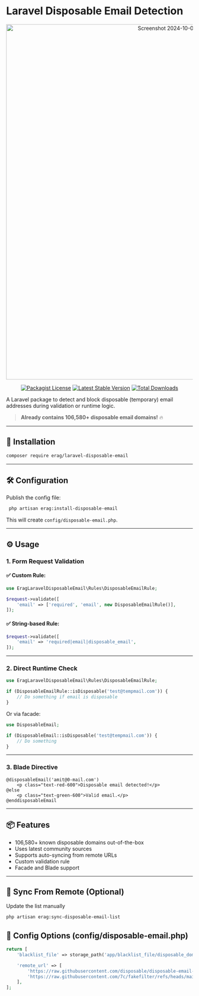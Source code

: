 # Laravel Disposable Email Detection


<center>
    <img width="956" alt="Screenshot 2024-10-04 at 10 34 23 PM" src="https://github.com/user-attachments/assets/2b187de0-d5cc-4871-9c5d-ce0ffbb5a26c">
</center>
<div align="center">

[![Packagist License](https://img.shields.io/badge/Licence-MIT-blue)](https://github.com/eramitgupta/laravel-pwa/blob/main/LICENSE)
[![Latest Stable Version](https://img.shields.io/packagist/v/erag/laravel-pwa?label=Stable)](https://packagist.org/packages/erag/laravel-pwa)
[![Total Downloads](https://img.shields.io/packagist/dt/erag/laravel-pwa.svg?label=Downloads)](https://packagist.org/packages/erag/laravel-pwa)

</div>


A Laravel package to detect and block disposable (temporary) email addresses during validation or runtime logic.

> **Already contains 106,580+ disposable email domains!** 🔥

---


## 🚀 Installation

```bash
composer require erag/laravel-disposable-email
```

---

## 🛠 Configuration

Publish the config file:

```bash
 php artisan erag:install-disposable-email  
```

This will create `config/disposable-email.php`.

---

## ⚙ Usage

### 1. **Form Request Validation**

#### ✅ Custom Rule:
```php
use EragLaravelDisposableEmail\Rules\DisposableEmailRule;

$request->validate([
    'email' => ['required', 'email', new DisposableEmailRule()],
]);
```

#### ✅ String-based Rule:
```php
$request->validate([
    'email' => 'required|email|disposable_email',
]);
```

---

### 2. **Direct Runtime Check**
```php
use EragLaravelDisposableEmail\Rules\DisposableEmailRule;

if (DisposableEmailRule::isDisposable('test@tempmail.com')) {
    // Do something if email is disposable
}
```

Or via facade:
```php
use DisposableEmail;

if (DisposableEmail::isDisposable('test@tempmail.com')) {
    // Do something
}
```

---

### 3. **Blade Directive**

```blade
@disposableEmail('amit@0-mail.com')
    <p class="text-red-600">Disposable email detected!</p>
@else
    <p class="text-green-600">Valid email.</p>
@enddisposableEmail
```

---

## 📦 Features

- 106,580+ known disposable domains out-of-the-box
- Uses latest community sources
- Supports auto-syncing from remote URLs
- Custom validation rule
- Facade and Blade support

---

## 🔄 Sync From Remote (Optional)

Update the list manually
```bash
php artisan erag:sync-disposable-email-list
```

## 🔗 Config Options (config/disposable-email.php)

```php
return [
    'blacklist_file' => storage_path('app/blacklist_file/disposable_domains.txt'),

    'remote_url' => [
        'https://raw.githubusercontent.com/disposable/disposable-email-domains/master/domains.txt',
        'https://raw.githubusercontent.com/7c/fakefilter/refs/heads/main/txt/data.txt',
    ],
];
```
